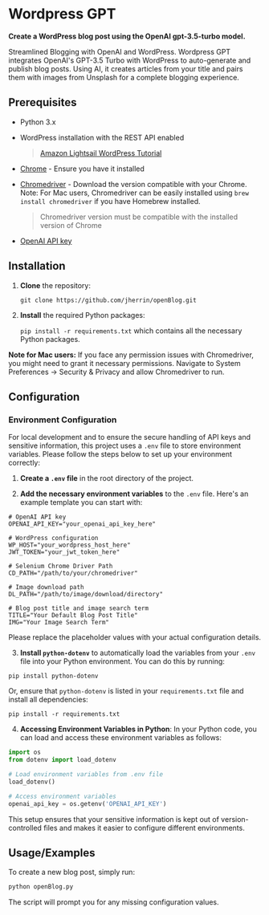 
# Wordpress GPT

**Create a WordPress blog post using the OpenAI gpt-3.5-turbo model.**

Streamlined Blogging with OpenAI and WordPress. Wordpress GPT integrates OpenAI's GPT-3.5 Turbo with WordPress to auto-generate and publish blog posts. Using AI, it creates articles from your title and pairs them with images from Unsplash for a complete blogging experience.


## Prerequisites

- Python 3.x
- WordPress installation with the REST API enabled

    >[Amazon Lightsail WordPress Tutorial](https://lightsail.aws.amazon.com/ls/docs/en_us/articles/amazon-lightsail-tutorial-launching-and-configuring-wordpress)
- [Chrome](https://www.google.com/chrome/) - Ensure you have it installed
- [Chromedriver](https://chromedriver.chromium.org/downloads) - Download the version compatible with your Chrome. Note: For Mac users, Chromedriver can be easily installed using `brew install chromedriver` if you have Homebrew installed.

    > Chromedriver version must be compatible with the installed version of Chrome
    
- [OpenAI API key](https://platform.openai.com/account/api-keys)

## Installation

1. **Clone** the repository:

     `git clone https://github.com/jherrin/openBlog.git`

2. **Install** the required Python packages: 

    `pip install -r requirements.txt` which contains all the necessary Python packages.

**Note for Mac users:** If you face any permission issues with Chromedriver, you might need to grant it necessary permissions. Navigate to System Preferences -> Security & Privacy and allow Chromedriver to run.

## Configuration

### Environment Configuration

For local development and to ensure the secure handling of API keys and sensitive information, this project uses a `.env` file to store environment variables. Please follow the steps below to set up your environment correctly:

1. **Create a `.env` file** in the root directory of the project.

2. **Add the necessary environment variables** to the `.env` file. Here's an example template you can start with:

```env
# OpenAI API key
OPENAI_API_KEY="your_openai_api_key_here"

# WordPress configuration
WP_HOST="your_wordpress_host_here"
JWT_TOKEN="your_jwt_token_here"

# Selenium Chrome Driver Path
CD_PATH="/path/to/your/chromedriver"

# Image download path
DL_PATH="/path/to/image/download/directory"

# Blog post title and image search term
TITLE="Your Default Blog Post Title"
IMG="Your Image Search Term"
```

Please replace the placeholder values with your actual configuration details. 

3. **Install `python-dotenv`** to automatically load the variables from your `.env` file into your Python environment. You can do this by running:

```
pip install python-dotenv
```

Or, ensure that `python-dotenv` is listed in your `requirements.txt` file and install all dependencies:

```
pip install -r requirements.txt
```

4. **Accessing Environment Variables in Python**: In your Python code, you can load and access these environment variables as follows:

```python
import os
from dotenv import load_dotenv

# Load environment variables from .env file
load_dotenv()

# Access environment variables
openai_api_key = os.getenv('OPENAI_API_KEY')
```

This setup ensures that your sensitive information is kept out of version-controlled files and makes it easier to configure different environments.

## Usage/Examples

To create a new blog post, simply run:

```python
python openBlog.py
``` 

The script will prompt you for any missing configuration values.
